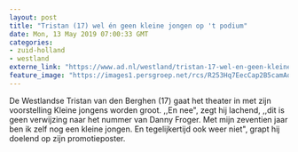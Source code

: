 ```yaml
---
layout: post
title: "Tristan (17) wel én geen kleine jongen op 't podium"
date: Mon, 13 May 2019 07:00:33 GMT
categories: 
- zuid-holland 
- westland 
externe_link: "https://www.ad.nl/westland/tristan-17-wel-en-geen-kleine-jongen-op-t-podium~a32b8e23/"
feature_image: "https://images1.persgroep.net/rcs/R253Hq7EecCap2B5camAqaSExtE/diocontent/147867021/_fitwidth/400/?appId=21791a8992982cd8da851550a453bd7f&quality=0.7"
---
```


De Westlandse Tristan van den Berghen (17) gaat het theater in met zijn voorstelling Kleine jongens worden groot. ,,En nee", zegt hij lachend, ,,dit is geen verwijzing naar het nummer van Danny Froger. Met mijn zeventien jaar ben ik zelf nog een kleine jongen. En tegelijkertijd ook weer niet", grapt hij doelend op zijn promotieposter.
